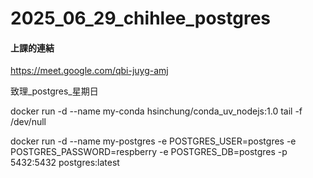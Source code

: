 # __2025_06_29_chihlee_postgres__

#### 上課的連結

https://meet.google.com/qbi-juyg-amj

致理_postgres_星期日


docker run -d --name my-conda hsinchung/conda_uv_nodejs:1.0 tail -f /dev/null


docker run -d --name my-postgres -e POSTGRES_USER=postgres -e POSTGRES_PASSWORD=respberry -e POSTGRES_DB=postgres -p 5432:5432 postgres:latest
